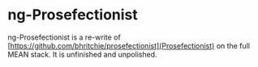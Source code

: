 ng-Prosefectionist
==================

ng-Prosefectionist is a re-write of [https://github.com/bhritchie/prosefectionist](Prosefectionist) on the full MEAN stack. It is unfinished and unpolished.
